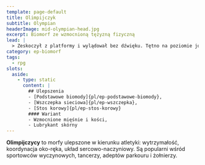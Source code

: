 ```yaml
---
template: page-default
title: Olimpijczyk
subtitle: Olympian
headerImage: mid-olympian-head.jpg
excerpt: Biomorf ze wzmocnioną tężyzną fizyczną
lead: |
  > Zeskoczył z platformy i wylądował bez dźwięku. Tętno na poziomie jogi, mimo że zrobił pięciokilometrowy sprint w 0,8g. Olimpiczycy nie trenują — są zaprojektowani. Kiedy biegnie, nie widać mięśni, tylko geometrię.
category: ep-biomorf
tags:
  - rpg
slots:
  aside:
    - type: static
      content: |
        ## Ulepszenia
        - [Podstawowe biomody]{pl/ep-podstawowe-biomody}, 
        - [Wszczepka sieciowa]{pl/ep-wszczepka},
        - [Stos korowy]{pl/ep-stos-korowy}
        #### Wariant
        - Wzmocnione mięśnie i kości, 
        - Lubrykant skórny
---
```

**Olimpijczycy** to morfy ulepszone w kierunku atletyki: wytrzymałość, koordynacja oko-ręka, układ sercowo-naczyniowy. Są popularni wśród sportowców wyczynowych, tancerzy, adeptów parkouru i żołnierzy.